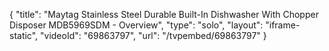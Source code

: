 {
    "title": "Maytag Stainless Steel Durable Built-In Dishwasher With Chopper Disposer MDB5969SDM - Overview",
    "type": "solo",
    "layout": "iframe-static",
    "videoId": "69863797",
    "url": "\/tvpembed\/69863797"
}
